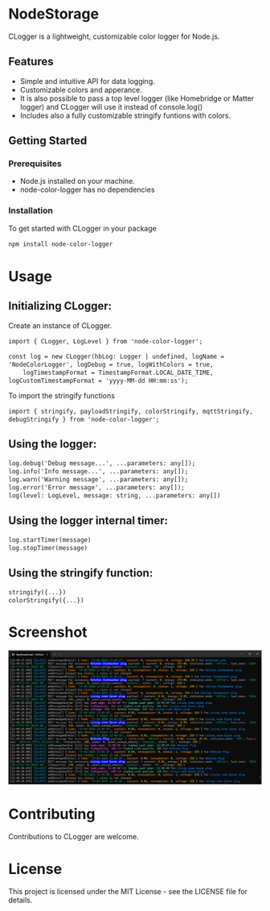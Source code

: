 # NodeStorage

CLogger is a lightweight, customizable color logger for Node.js. 

## Features

- Simple and intuitive API for data logging.
- Customizable colors and apperance.
- It is also possible to pass a top level logger (like Homebridge or Matter logger) and CLogger will use it 
instead of console.log()
- Includes also a fully customizable stringify funtions with colors.

## Getting Started

### Prerequisites

- Node.js installed on your machine.
- node-color-logger has no dependencies

### Installation

To get started with CLogger in your package

```bash
npm install node-color-logger
```

# Usage

## Initializing CLogger:

Create an instance of CLogger.

```
import { CLogger, LogLevel } from 'node-color-logger';
```

```
const log = new CLogger(hbLog: Logger | undefined, logName = 'NodeColorLogger', logDebug = true, logWithColors = true,
    logTimestampFormat = TimestampFormat.LOCAL_DATE_TIME, logCustomTimestampFormat = 'yyyy-MM-dd HH:mm:ss');
```

To import the stringify functions
```
import { stringify, payloadStringify, colorStringify, mqttStringify, debugStringify } from 'node-color-logger';
```

## Using the logger:

```
log.debug('Debug message...', ...parameters: any[]);
log.info('Info message...', ...parameters: any[]);
log.warn('Warning message', ...parameters: any[]);
log.error('Error message', ...parameters: any[]);
log(level: LogLevel, message: string, ...parameters: any[])
```

## Using the logger internal timer:
```
log.startTimer(message)
log.stopTimer(message)
```

## Using the stringify function:
```
stringify({...})
colorStringify({...})
```

# Screenshot

![Example Image](Screenshot.png)

# Contributing

Contributions to CLogger are welcome.

# License

This project is licensed under the MIT License - see the LICENSE file for details.